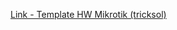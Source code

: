 [Link - Template HW Mikrotik (tricksol)](https://github.com/tricksol/Zabbix-Templates/tree/master/Mikrotik)
